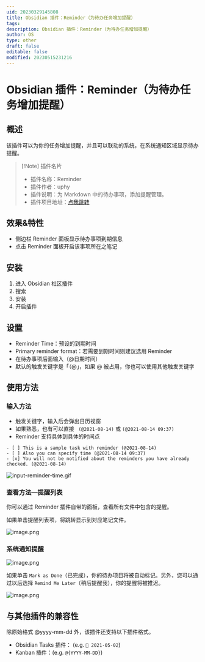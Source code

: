 ```yaml
---
uid: 20230329145808
title: Obsidian 插件：Reminder（为待办任务增加提醒）
tags: 
description: Obsidian 插件：Reminder（为待办任务增加提醒）
author: OS
type: other
draft: false
editable: false
modified: 20230515231216
---
```


# Obsidian 插件：Reminder（为待办任务增加提醒）

## 概述

该插件可以为你的任务增加提醒，并且可以联动的系统，在系统通知区域显示待办提醒。

> [!Note] 插件名片
> - 插件名称：Reminder
> - 插件作者：uphy
> - 插件说明：为 Markdown 中的待办事项，添加提醒管理。
> - 插件项目地址：[点我跳转](https://github.com/uphy/obsidian-reminder)

## 效果&特性

- 侧边栏 Reminder 面板显示待办事项到期信息
- 点击 Reminder 面板开启该事项所在之笔记

## 安装

1. 进入 Obsidian 社区插件
2. 搜索
3. 安装
4. 开启插件

## 设置

- Reminder Time：预设的到期时间
- Primary reminder format：若需要到期时间则建议选用 Reminder
- 在待办事项后面输入（@日期时间）
- 默认的触发关键字是「（@」，如果 @ 被占用，你也可以使用其他触发关键字

## 使用方法

### 输入方法

- 触发关键字，输入后会弹出日历视窗
- 如果熟悉，也有可以直接 ` (@2021-08-14)` 或 `(@2021-08-14 09:37)`
- Reminder 支持具体到具体的时间点

```语法
- [ ] This is a sample task with reminder (@2021-08-14)
- [ ] Also you can specify time (@2021-08-14 09:37)
- [x] You will not be notified about the reminders you have already checked. (@2021-08-14)
```

![input-reminder-time.gif](https://cdn.pkmer.cn/images/133e1677ca90a3f85d2c38dd280a78d1_MD5.gif!pkmer)

### 查看方法—提醒列表

你可以通过 Reminder 插件自带的面板，查看所有文件中包含的提醒。

如果单击提醒列表项，将跳转显示到对应笔记文件。

![image.png](https://cdn.pkmer.cn/images/5d718b10d449075829627802767c6fed_MD5.png!pkmer)

### 系统通知提醒

![image.png](https://cdn.pkmer.cn/images/67d54efdb120312443fab1bf1b88265a_MD5.png!pkmer)

如果单击 `Mark as Done`（已完成），你的待办项目将被自动标记。另外，您可以通过以后选择 `Remind Me Later`（稍后提醒我），你的提醒将被推迟。

![image.png](https://cdn.pkmer.cn/images/49727fba6c33b84c48cea8c340b9528f_MD5.png!pkmer)

## 与其他插件的兼容性

除原始格式 @yyyy-mm-dd 外，该插件还支持以下插件格式。

- Obsidian Tasks 插件： (e.g. `📅 2021-05-02`)
- Kanban 插件：(e.g. `@{YYYY-MM-DD}`)